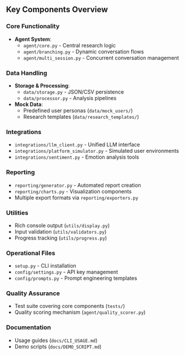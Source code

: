 

## Key Components Overview

### Core Functionality
- **Agent System**: 
  - `agent/core.py` - Central research logic
  - `agent/branching.py` - Dynamic conversation flows
  - `agent/multi_session.py` - Concurrent conversation management

### Data Handling
- **Storage & Processing**:
  - `data/storage.py` - JSON/CSV persistence
  - `data/processor.py` - Analysis pipelines
- **Mock Data**:
  - Predefined user personas (`data/mock_users/`)
  - Research templates (`data/research_templates/`)

### Integrations
- `integrations/llm_client.py` - Unified LLM interface
- `integrations/platform_simulator.py` - Simulated user environments
- `integrations/sentiment.py` - Emotion analysis tools

### Reporting
- `reporting/generator.py` - Automated report creation
- `reporting/charts.py` - Visualization components
- Multiple export formats via `reporting/exporters.py`

### Utilities
- Rich console output (`utils/display.py`)
- Input validation (`utils/validators.py`)
- Progress tracking (`utils/progress.py`)

### Operational Files
- `setup.py` - CLI installation
- `config/settings.py` - API key management
- `config/prompts.py` - Prompt engineering templates

### Quality Assurance
- Test suite covering core components (`tests/`)
- Quality scoring mechanism (`agent/quality_scorer.py`)

### Documentation
- Usage guides (`docs/CLI_USAGE.md`)
- Demo scripts (`docs/DEMO_SCRIPT.md`)
